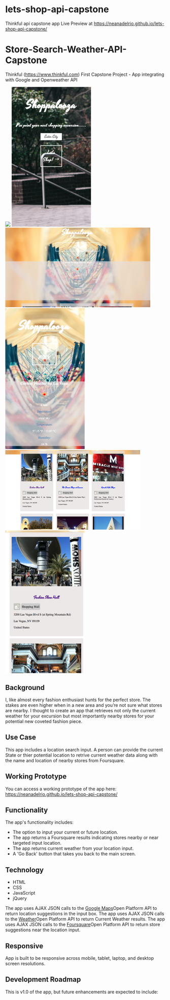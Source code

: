 # lets-shop-api-capstone
Thinkful api capstone app 
Live Preview at https://neanadelrio.github.io/lets-shop-api-capstone/


# Store-Search-Weather-API-Capstone
Thinkful (https://www.thinkful.com) First Capstone Project - App integrating with Google and Openweather API

<img src="ScreenShots/Screen%20Shot%202018-03-12%20at%209.32.36%20PM.png" height="250">

<img src="ScreenShots/Screen%20Shot%20Landing%20Page%20sm%202018-03-18%20at%204.25.02%20PM.png" width="250">

<img src="ScreenShots/Screen%20Shot%20next%20page%20fs%202018-03-18%20at%204.25.31%20PM.png" height="250">

<img src="ScreenShots/Screen%20Shot%20next%20page%20sm%202018-03-18%20at%204.26.03%20PM.png" width="250">

<img src="ScreenShots/Screen%20Shot%20results%20fs%202018-03-18%20at%204.25.46%20PM.png" height="250">

<img src="ScreenShots/Screen%20Shot%20results%20sm%202018-03-18%20at%204.26.17%20PM.png" width="250">


## Background
I, like almost every fashion enthusiast hunts for the perfect store.  The stakes are even higher when in a new area and you’re not sure what stores are nearby.  I thought to create an app that retrieves not only the current weather for your excursion but most importantly nearby stores for your potential new coveted fashion piece.  

## Use Case
This app includes a location search input. A person can provide the current State or thier potential location to retrive current weather data along with the name and location of nearby stores from Foursquare.

## Working Prototype
You can access a working prototype of the app here: https://neanadelrio.github.io/lets-shop-api-capstone/

## Functionality
The app's functionality includes:
* The option to input your current or future location.
* The app returns a Foursquare results indicating stores nearby or near targeted input location.
* The app returns current weather from your location input.
* A 'Go Back' button that takes you back to the main screen.

## Technology
* HTML
* CSS
* JavaScript
* jQuery

The app uses AJAX JSON calls to the <a href="https://maps.googleapis.com/maps">Google Maps</a>Open Platform API to return location suggestions in the input box.
The app uses AJAX JSON calls to the <a href="https://api.openweathermap.org/data">Weather</a>Open Platform API to return Current Weather results.
The app uses AJAX JSON calls to the <a href="https://api.foursquare.com/v2/venues/explore">Foursquare</a>Open Platform API to return store suggestions near the location input.


## Responsive
App is built to be responsive across mobile, tablet, laptop, and desktop screen resolutions.

## Development Roadmap
This is v1.0 of the app, but future enhancements are expected to include:
